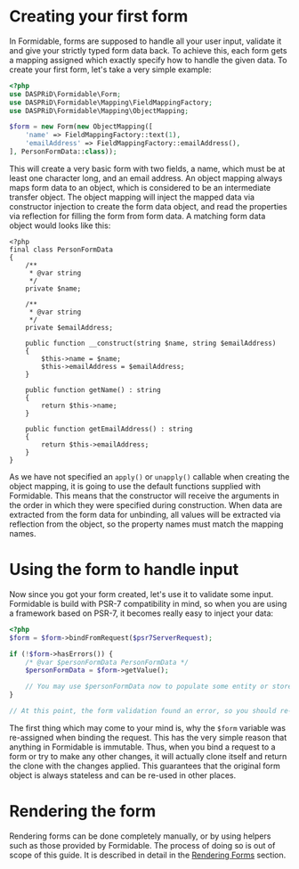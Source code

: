 # Creating your first form

In Formidable, forms are supposed to handle all your user input, validate it and give your strictly typed form data
back. To achieve this, each form gets a mapping assigned which exactly specify how to handle the given data. To create
your first form, let's take a very simple example:

```php
<?php
use DASPRiD\Formidable\Form;
use DASPRiD\Formidable\Mapping\FieldMappingFactory;
use DASPRiD\Formidable\Mapping\ObjectMapping;

$form = new Form(new ObjectMapping([
    'name' => FieldMappingFactory::text(1),
    'emailAddress' => FieldMappingFactory::emailAddress(),
], PersonFormData::class));
```

This will create a very basic form with two fields, a name, which must be at least one character long, and an email
address. An object mapping always maps form data to an object, which is considered to be an intermediate transfer
object. The object mapping will inject the mapped data via constructor injection to create the form data object, and
read the properties via reflection for filling the form from form data. A matching form data object would looks like
this:

```
<?php
final class PersonFormData
{
    /**
     * @var string
     */
    private $name;

    /**
     * @var string
     */
    private $emailAddress;

    public function __construct(string $name, string $emailAddress)
    {
        $this->name = $name;
        $this->emailAddress = $emailAddress;
    }

    public function getName() : string
    {
        return $this->name;
    }

    public function getEmailAddress() : string
    {
        return $this->emailAddress;
    }
}
```

As we have not specified an `apply()` or `unapply()` callable when creating the object mapping, it is going to use the
default functions supplied with Formidable. This means that the constructor will receive the arguments in the order in
which they were specified during construction. When data are extracted from the form data for unbinding, all values will
be extracted via reflection from the object, so the property names must match the mapping names.

# Using the form to handle input

Now since you got your form created, let's use it to validate some input. Formidable is build with PSR-7 compatibility
in mind, so when you are using a framework based on PSR-7, it becomes really easy to inject your data:

```php
<?php
$form = $form->bindFromRequest($psr7ServerRequest);

if (!$form->hasErrors()) {
    /* @var $personFormData PersonFormData */
    $personFormData = $form->getValue();

    // You may use $personFormData now to populate some entity or store the data in a database.
}

// At this point, the form validation found an error, so you should re-display the form.
```

The first thing which may come to your mind is, why the `$form` variable was re-assigned when binding the request. This
has the very simple reason that anything in Formidable is immutable. Thus, when you bind a request to a form or try to
make any other changes, it will actually clone itself and return the clone with the changes applied. This guarantees
that the original form object is always stateless and can be re-used in other places.

# Rendering the form

Rendering forms can be done completely manually, or by using helpers such as those provided by Formidable. The process
of doing so is out of scope of this guide. It is described in detail in the [Rendering Forms](rendering-forms.md)
section.